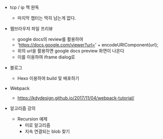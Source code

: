 - tcp / ip 책 완독
  - 마지막 챕터는 딱히 남는게 없다.
  
- 웹브라우저 파일 프리뷰
  - google docs의 review를 활용하여
  - 'https://docs.google.com/viewer?url=' + encodeURIComponent(url);
  - 위의 url을 활용하면 google docs preview 화면이 나온다
  - 이를 이용하여 iframe dialog로 

- 블로그
  - Hexo 이용하여 build 및 배포하기
  
- Webpack
  - https://kdydesign.github.io/2017/11/04/webpack-tutorial/

- 알고리즘 강의
  - Recursion 예제
    - 미로 알고리즘
    - 지속 연결되는 blob 찾기 
